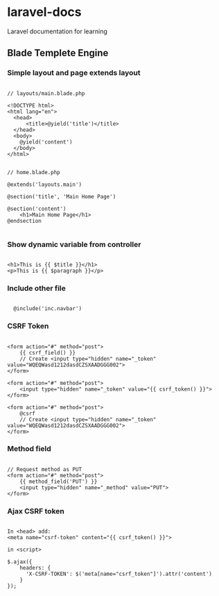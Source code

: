 # laravel-docs
Laravel documentation for learning  
  
  
## Blade Templete Engine  
  
  
  
### Simple layout and page extends layout
  
```

// layouts/main.blade.php 

<!DOCTYPE html>
<html lang="en">
  <head>
      <title>@yield('title')</title>
  </head>
  <body>
    @yield('content')
  </body>
</html>


// home.blade.php  

@extends('layouts.main')

@section('title', 'Main Home Page')

@section('content')
    <h1>Main Home Page</h1>
@endsection


```  
  
  
### Show dynamic variable from controller  
  
```

<h1>This is {{ $title }}</h1>
<p>This is {{ $paragraph }}</p>

```  
  
  
### Include other file  
  
```

  @include('inc.navbar')

```  
  
  
### CSRF Token  
  
```

<form action="#" method="post">
    {{ csrf_field() }}
    // Create <input type="hidden" name="_token" value="WQEQWasd1212dasdCZSXAADGGG002">
</form>

<form action="#" method="post">
    <input type="hidden" name="_token" value="{{ csrf_token() }}">
</form>

<form action="#" method="post">
    @csrf
    // Create <input type="hidden" name="_token" value="WQEQWasd1212dasdCZSXAADGGG002">
</form>

```  
  
  
### Method field  
  
```

// Request method as PUT
<form action="#" method="post">
    {{ method_field('PUT') }}
    <input type="hidden" name="_method" value="PUT">
</form>

```  
  
  
### Ajax CSRF token  
  
```

In <head> add: 
<meta name="csrf-token" content="{{ csrf_token() }}">

in <script>

$.ajax({
    headers: {
      'X-CSRF-TOKEN': $('meta[name="csrf_token"]').attr('content')
    }
});

```
